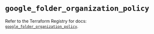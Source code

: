 # `google_folder_organization_policy`

Refer to the Terraform Registry for docs: [`google_folder_organization_policy`](https://registry.terraform.io/providers/hashicorp/google/6.49.1/docs/resources/folder_organization_policy).
